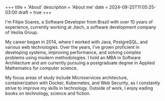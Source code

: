 +++
title = 'About'
description = 'About me'
date = 2024-09-25T11:05:25-03:00
draft = true
+++

I'm Filipe Soares, a Software Developer from Brazil with over 10 years of experience, currently working at Jtech, a software development company of Veolia Group.

My career began in 2014, where I worked with Java, PostgreSQL, and various web technologies. Over the years, I’ve grown proficient in developing systems, improving performance, and solving complex problems using modern methodologies. I hold an MBA in Software Architecture and am currently pursuing a postgraduate degree in Applied Mathematics for computer science.

My focus areas of study include Microservices architecture, containerization with Docker, Kubernetes, and Web Security, as I constantly strive to improve my skills in technology. Outside of work, I enjoy eading books on technology, science and fiction.

